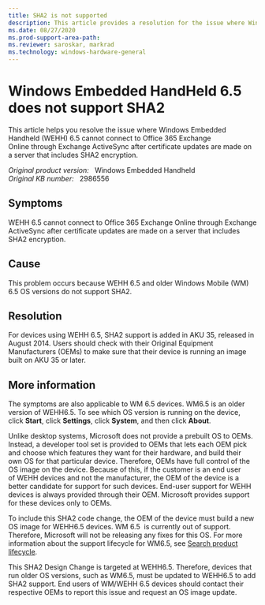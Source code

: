 ```yaml
---
title: SHA2 is not supported
description: This article provides a resolution for the issue where Windows Embedded Handheld 6.5 cannot connect to Office 365 Exchange Online through Exchange ActiveSync after certificate updates are made on a server that includes SHA2 encryption.
ms.date: 08/27/2020
ms.prod-support-area-path: 
ms.reviewer: saroskar, markrad
ms.technology: windows-hardware-general
---
```

# Windows Embedded HandHeld 6.5 does not support SHA2

This article helps you resolve the issue where Windows Embedded Handheld (WEHH) 6.5 cannot connect to Office 365 Exchange Online through Exchange ActiveSync after certificate updates are made on a server that includes SHA2 encryption.

_Original product version:_ &nbsp; Windows Embedded Handheld  
_Original KB number:_ &nbsp; 2986556

## Symptoms

WEHH 6.5 cannot connect to Office 365 Exchange Online through Exchange ActiveSync after certificate updates are made on a server that includes SHA2 encryption.

## Cause

This problem occurs because WEHH 6.5 and older Windows Mobile (WM) 6.5 OS versions do not support SHA2.

## Resolution

For devices using WEHH 6.5, SHA2 support is added in AKU 35, released in August 2014. Users should check with their Original Equipment Manufacturers (OEMs) to make sure that their device is running an image built on AKU 35 or later.

## More information

The symptoms are also applicable to WM 6.5 devices. WM6.5 is an older version of WEHH6.5. To see which OS version is running on the device, click **Start**, click **Settings**, click **System**, and then click **About**.

Unlike desktop systems, Microsoft does not provide a prebuilt OS to OEMs. Instead, a developer tool set is provided to OEMs that lets each OEM pick and choose which features they want for their hardware, and build their own OS for that particular device. Therefore, OEMs have full control of the OS image on the device. Because of this, if the customer is an end user of WEHH devices and not the manufacturer, the OEM of the device is a better candidate for support for such devices. End-user support for WEHH devices is always provided through their OEM. Microsoft provides support for these devices only to OEMs.

To include this SHA2 code change, the OEM of the device must build a new OS image for WEHH6.5 devices.
WM 6.5  is currently out of support. Therefore, Microsoft will not be releasing any fixes for this OS. For more information about the support lifecycle for WM6.5, see [Search product lifecycle](https://support.microsoft.com/lifecycle/search).

This SHA2 Design Change is targeted at WEHH6.5. Therefore, devices that run older OS versions, such as WM6.5, must be updated to WEHH6.5 to add SHA2 support. End users of WM/WEHH 6.5 devices should contact their respective OEMs to report this issue and request an OS image update.
